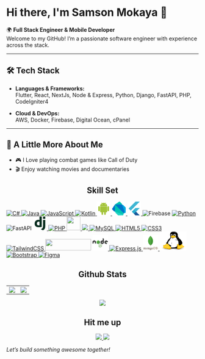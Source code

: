 # Hi there, I'm Samson Mokaya 👋

🌍 **Full Stack Engineer & Mobile Developer**  
Welcome to my GitHub! I’m a passionate software engineer with experience across the stack.

---

## 🛠️ Tech Stack

- **Languages & Frameworks:**  
  Flutter, React, NextJs, Node & Express, Python, Django, FastAPI, PHP, CodeIgniter4

- **Cloud & DevOps:**  
  AWS, Docker, Firebase, Digital Ocean, cPanel
  
---

## 🌱 A Little More About Me
- 🎮 I Love playing combat games like Call of Duty
- 🎬 Enjoy watching movies and documentaries

<h2 align="center">Skill Set</h2>

<p align="left">
  
  <!-- C# --> 
  <a href="https://docs.microsoft.com/en-us/cpp/?view=msvc-170" target="_blank" rel="noreferrer">
    <img src="https://raw.githubusercontent.com/danielcranney/readme-generator/main/public/icons/skills/csharp-colored.svg" width="36" height="36" alt="C#" title="C#" />
  </a> 

  <!-- Java --> 
  <a href="https://www.oracle.com/java/" target="_blank" rel="noreferrer">
    <img src="https://raw.githubusercontent.com/danielcranney/readme-generator/main/public/icons/skills/java-colored.svg" width="36" height="36" alt="Java" title="Java" />
  </a>
  
  <!-- JS --> 
  <a href="https://developer.mozilla.org/en-US/docs/Web/JavaScript" target="_blank" rel="noreferrer">
    <img src="https://raw.githubusercontent.com/danielcranney/readme-generator/main/public/icons/skills/javascript-colored.svg" width="36" height="36" alt="JavaScript" title="JavaScript" />
  </a>
  
  <!-- Kotlin --> 
  <a href="https://kotlinlang.org/" target="_blank" rel="noreferrer">
    <img src="https://raw.githubusercontent.com/danielcranney/readme-generator/main/public/icons/skills/kotlin-colored.svg" width="36" height="36" alt="Kotlin" title="Kotlin" />
  </a>
  
  <!-- Android --> 
  <a href="https://www.android.com/" target="_blank" rel="noreferrer">
    <img src="https://github.com/devicons/devicon/blob/master/icons/android/android-plain.svg" width="36" height="36" alt="Android" title="Android" />
  </a>
  
  <!-- Dart --> 
  <a href="https://dart.dev/" target="_blank" rel="noreferrer">
    <img src="https://github.com/devicons/devicon/blob/master/icons/dart/dart-original.svg" width="36" height="36" alt="Dart" title="Dart" />
  </a>
  
  <!-- Flutter --> 
  <a href="https://flutter.dev/" target="_blank" rel="noreferrer">
    <img src="https://github.com/devicons/devicon/blob/master/icons/flutter/flutter-original.svg" width="36" height="36" alt="Flutter" title="Flutter" />
  </a>

  <!-- Firebase --> 
  <img src="https://img.icons8.com/color/48/000000/firebase.png" alt="Firebase" width="36" height="36"/>
    
  <!-- Python --> 
  <a href="https://docs.microsoft.com/en-us/cpp/?view=msvc-170" target="_blank" rel="noreferrer">
    <img src="https://raw.githubusercontent.com/danielcranney/readme-generator/main/public/icons/skills/python-colored.svg" width="36" height="36" alt="Python" title="Python" />
  </a>
  
  <!-- FastAPI --> 
  <img src="https://fastapi.tiangolo.com/img/logo-margin/logo-teal.png" alt="FastAPI" width="120" />
  
  <!-- Django --> 
  <a href="https://www.djangoproject.com/" target="_blank" rel="noreferrer">
    <img src="https://raw.githubusercontent.com/devicons/devicon/master/icons/django/django-plain.svg" width="36" height="36" alt="Django" title="Django" />
  </a>

  <!-- PHP --> 
  <a href="https://www.php.net/" target="_blank" rel="noreferrer">
    <img src="https://raw.githubusercontent.com/danielcranney/readme-generator/main/public/icons/skills/php-colored.svg" width="36" height="36" alt="PHP" title="PHP" />
  </a>
  
  <!-- CI4 --> 
  <a href="https://codeigniter.com/user_guide/index.html" target="_blank" rel="noreferrer" title="codeigniter">
    <img src="https://user-images.githubusercontent.com/68181226/222900578-9db2553f-a92e-4cbb-bc9c-ad649d1ad8f1.png" width="36" height="36"/>
  </a>
  
  <!-- Laravel --> 
  <a href="https://laravel.com/" target="_blank" rel="noreferrer" title="laravel">
    <img src="https://img.shields.io/badge/Laravel-FB503B?style=for-the-badge&logo=laravel&logoColor=white" width="120"/>
  </a>
  
  <!-- MySQL --> 
  <a href="https://www.mysql.com/" target="_blank" rel="noreferrer">
    <img src="https://raw.githubusercontent.com/danielcranney/readme-generator/main/public/icons/skills/mysql-colored.svg" width="36" height="36" alt="MySQL" title="MySQL" />
  </a>
  
  <!-- HTML5 --> 
  <a href="https://developer.mozilla.org/en-US/docs/Glossary/HTML5" target="_blank" rel="noreferrer">
    <img src="https://raw.githubusercontent.com/danielcranney/readme-generator/main/public/icons/skills/html5-colored.svg" width="36" height="36" alt="HTML5" title="HTML5"/>
  </a>

  <!-- CSS3 --> 
  <a href="https://www.w3.org/TR/CSS/#css" target="_blank" rel="noreferrer">
    <img src="https://raw.githubusercontent.com/danielcranney/readme-generator/main/public/icons/skills/css3-colored.svg" width="36" height="36" alt="CSS3" title="CSS3" />
  </a>

  <!-- TailWindCSS --> 
  <a href="https://tailwindcss.com/" target="_blank" rel="noreferrer">
    <img src="https://raw.githubusercontent.com/danielcranney/readme-generator/main/public/icons/skills/tailwindcss-colored.svg" width="36" height="36" alt="TailwindCSS" title="TailwindCSS" />
  </a>

  <!-- Supabase -->
  <img src="https://user-images.githubusercontent.com/68181226/223103135-1e7f61f9-111b-45ac-ab04-c4a5f5c3d6f8.png" width="120" height="30"/>
  
  <!-- Node.js --> 
  <a href="https://nodejs.org" target="_blank" rel="noreferrer"> 
    <img src="https://raw.githubusercontent.com/devicons/devicon/master/icons/nodejs/nodejs-original-wordmark.svg" alt="nodejs" width="40" height="40" />
  </a>

  <!-- Express.js --> 
  <a href="https://expressjs.com" target="_blank" rel="noreferrer"> 
    <img src="https://img.shields.io/badge/Express.js-404D59?style=for-the-badge" alt="Express.js" />
  </a>
  
  <!-- MongoDB --> 
  <a href="https://www.mongodb.com/" target="_blank" rel="noreferrer"> 
    <img src="https://raw.githubusercontent.com/devicons/devicon/master/icons/mongodb/mongodb-original-wordmark.svg" alt="mongodb" width="40" height="40" /> 
  </a>
  
  <!-- Linux --> 
  <a href="https://www.linux.org/" target="_blank" rel="noreferrer"> 
    <img src="https://raw.githubusercontent.com/devicons/devicon/master/icons/linux/linux-original.svg" alt="linux" width="70" height="50" /> 
  </a>
  
  <!-- Bootstrap --> 
  <a href="https://getbootstrap.com/" target="_blank" rel="noreferrer">
    <img src="https://raw.githubusercontent.com/danielcranney/readme-generator/main/public/icons/skills/bootstrap-colored.svg" width="36" height="36" alt="Bootstrap" title="Bootstrap" />
  </a>
  
  <!-- Figma --> 
  <a href="https://www.figma.com/" target="_blank" rel="noreferrer">
    <img src="https://raw.githubusercontent.com/danielcranney/readme-generator/main/public/icons/skills/figma-colored.svg" width="36" height="36" alt="Figma" title="Figma" />
  </a>
</p>

<h2 align="center">Github Stats</h2>
 
<table>
  <tr>
    <td>
      <!--Stats-->
      <img align="left" src="https://readme-stats.clckblog.space/api?username=SamsonMokaya&show_icons=true&count_private=true&theme=tokyonight"/>
    </td>
    <td>
      <!--Streak-->
      <img align="left" src="https://github-readme-streak-stats.herokuapp.com/?user=SamsonMokaya&show_icons=true&locale=en&layout=compact&theme=tokyonight"/>
    </td>
  </tr>
</table>

<p align="center">
  <!--Languages -->
  <img align="top" src="https://readme-stats.clckblog.space/api/top-langs/?username=SamsonMokaya&langs_count=8&layout=compact&theme=tokyonight"/>
</p>

<h2 align="center">Hit me up</h2>
 
<p align="center">
  <a href="mailto: mokayasamson950@gmail.com">
    <img src="https://img.shields.io/badge/Gmail-D14836?style=for-the-badge&logo=gmail&logoColor=white"/>
  </a>
  <a href="https://www.linkedin.com/in/samson-mokaya-95016a1a4/">
    <img src="https://img.shields.io/badge/LinkedIn-0077B5?style=for-the-badge&logo=linkedin&logoColor=white"/>
  </a>
</p>

*Let’s build something awesome together!*

<!---
SamsonMokaya/SamsonMokaya is a ✨ special ✨ repository because its `README.md` (this file) appears on your GitHub profile.
You can click the Preview link to take a look at your changes.
--->
